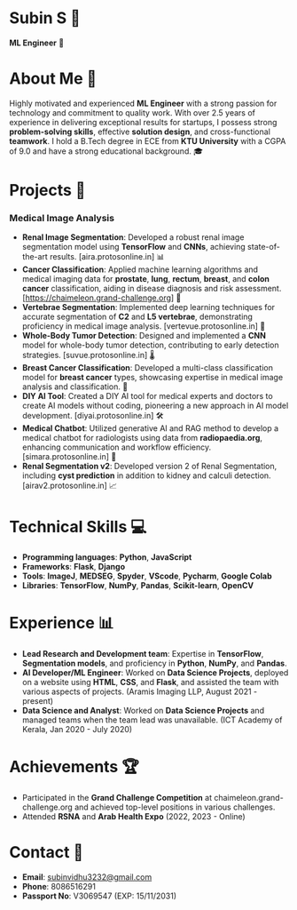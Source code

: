 **Subin S** 🤝
================

**ML Engineer** 🚀

**About Me** 🤝
================

Highly motivated and experienced **ML Engineer** with a strong passion for technology and commitment to quality work. With over 2.5 years of experience in delivering exceptional results for startups, I possess strong **problem-solving skills**, effective **solution design**, and cross-functional **teamwork**. I hold a B.Tech degree in ECE from **KTU University** with a CGPA of 9.0 and have a strong educational background. 🎓

**Projects** 🚀
================

### Medical Image Analysis

* **Renal Image Segmentation**: Developed a robust renal image segmentation model using **TensorFlow** and **CNNs**, achieving state-of-the-art results. [aira.protosonline.in] 📊
* **Cancer Classification**: Applied machine learning algorithms and medical imaging data for **prostate**, **lung**, **rectum**, **breast**, and **colon cancer** classification, aiding in disease diagnosis and risk assessment. [https://chaimeleon.grand-challenge.org] 🏥
* **Vertebrae Segmentation**: Implemented deep learning techniques for accurate segmentation of **C2** and **L5 vertebrae**, demonstrating proficiency in medical image analysis. [vertevue.protosonline.in] 🦴
* **Whole-Body Tumor Detection**: Designed and implemented a **CNN** model for whole-body tumor detection, contributing to early detection strategies. [suvue.protosonline.in] 🌡️
* **Breast Cancer Classification**: Developed a multi-class classification model for **breast cancer** types, showcasing expertise in medical image analysis and classification. 🎀
* **DIY AI Tool**: Created a DIY AI tool for medical experts and doctors to create AI models without coding, pioneering a new approach in AI model development. [diyai.protosonline.in] 🛠️
* **Medical Chatbot**: Utilized generative AI and RAG method to develop a medical chatbot for radiologists using data from **radiopaedia.org**, enhancing communication and workflow efficiency. [simara.protosonline.in] 💬
* **Renal Segmentation v2**: Developed version 2 of Renal Segmentation, including **cyst prediction** in addition to kidney and calculi detection. [airav2.protosonline.in] 📈

**Technical Skills** 💻
=====================

* **Programming languages**: **Python**, **JavaScript**
* **Frameworks**: **Flask**, **Django**
* **Tools**: **ImageJ**, **MEDSEG**, **Spyder**, **VScode**, **Pycharm**, **Google Colab**
* **Libraries**: **TensorFlow**, **NumPy**, **Pandas**, **Scikit-learn**, **OpenCV**

**Experience** 📊
================

* **Lead Research and Development team**: Expertise in **TensorFlow**, **Segmentation models**, and proficiency in **Python**, **NumPy**, and **Pandas**.
* **AI Developer/ML Engineer**: Worked on **Data Science Projects**, deployed on a website using **HTML**, **CSS**, and **Flask**, and assisted the team with various aspects of projects. (Aramis Imaging LLP, August 2021 - present)
* **Data Science and Analyst**: Worked on **Data Science Projects** and managed teams when the team lead was unavailable. (ICT Academy of Kerala, Jan 2020 - July 2020)

**Achievements** 🏆
================

* Participated in the **Grand Challenge Competition** at chaimeleon.grand-challenge.org and achieved top-level positions in various challenges.
* Attended **RSNA** and **Arab Health Expo** (2022, 2023 - Online)

**Contact** 📲
================

* **Email**: [subinvidhu3232@gmail.com](mailto:subinvidhu3232@gmail.com)
* **Phone**: 8086516291
* **Passport No**: V3069547 (EXP: 15/11/2031)
